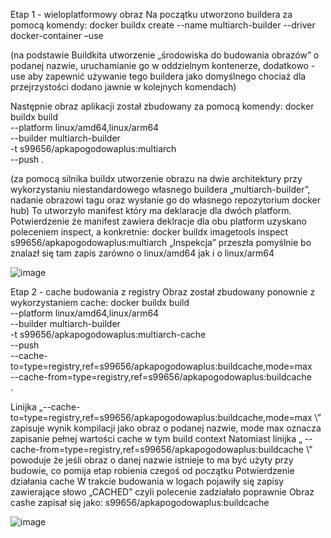Etap 1 - wieloplatformowy obraz
Na początku utworzono buildera za pomocą komendy:
docker buildx create --name multiarch-builder --driver docker-container –use

(na podstawie Buildkita utworzenie „środowiska do budowania obrazów” o podanej nazwie, uruchamianie go w oddzielnym kontenerze, dodatkowo -use aby zapewnić używanie tego buildera jako domyślnego chociaż dla przejrzystości dodano jawnie w kolejnych komendach)


Następnie obraz aplikacji został zbudowany za pomocą komendy:
docker buildx build \
  --platform linux/amd64,linux/arm64 \
  --builder multiarch-builder \
  -t s99656/apkapogodowaplus:multiarch \
  --push .

(za pomocą silnika buildx utworzenie obrazu na dwie architektury przy wykorzystaniu niestandardowego własnego buildera „multiarch-builder”, nadanie obrazowi tagu oraz wysłanie go do własnego repozytorium docker hub)
To utworzyło manifest który ma deklaracje dla dwóch platform. Potwierdzenie że manifest zawiera deklracje dla obu platform uzyskano poleceniem inspect, a konkretnie:
docker buildx imagetools inspect s99656/apkapogodowaplus:multiarch
„Inspekcja” przeszła pomyślnie bo znalazł się tam zapis zarówno o linux/amd64 jak i o linux/arm64

![image](https://github.com/user-attachments/assets/4cb6c3cd-2ae4-4e82-ba53-ff450eb6b01d)

 
Etap 2 - cache budowania z registry
Obraz został zbudowany ponownie z wykorzystaniem cache:
docker buildx build \
  --platform linux/amd64,linux/arm64 \
  --builder multiarch-builder \
  -t s99656/apkapogodowaplus:multiarch-cache \
  --push \
  --cache-to=type=registry,ref=s99656/apkapogodowaplus:buildcache,mode=max \
  --cache-from=type=registry,ref=s99656/apkapogodowaplus:buildcache \
  .

Linijka „--cache-to=type=registry,ref=s99656/apkapogodowaplus:buildcache,mode=max \” zapisuje wynik kompilacji jako obraz o podanej nazwie, mode max oznacza zapisanie pełnej wartości cache w tym build context
Natomiast linijka „  --cache-from=type=registry,ref=s99656/apkapogodowaplus:buildcache \” powoduje że jeśli obraz o danej nazwie istnieje to ma być użyty przy budowie, co pomija etap robienia czegoś od początku
Potwierdzenie działania cache
W trakcie budowania w logach pojawiły się zapisy zawierające słowo „CACHED” czyli polecenie zadziałało poprawnie
Obraz cashe zapisał się jako: s99656/apkapogodowaplus:buildcache
 
![image](https://github.com/user-attachments/assets/64bd0ed0-c0cb-4ced-9a31-24b68e59f0c9)
